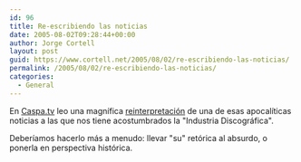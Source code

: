 ```yaml
---
id: 96
title: Re-escribiendo las noticias
date: 2005-08-02T09:28:44+00:00
author: Jorge Cortell
layout: post
guid: https://www.cortell.net/2005/08/02/re-escribiendo-las-noticias/
permalink: /2005/08/02/re-escribiendo-las-noticias/
categories:
  - General
---
```

En [Caspa.tv](https://www.caspa.tv/) leo una magní­fica [reinterpretación](https://www.caspa.tv/archivos/000838.html) de una de esas apocalí­ticas noticias a las que nos tiene acostumbrados la "Industria Discográfica".

Deberí­amos hacerlo más a menudo: llevar "su" retórica al absurdo, o ponerla en perspectiva histórica.